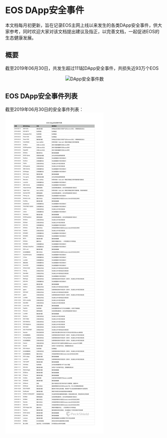 # EOS DApp安全事件

本文档每月初更新，旨在记录EOS主网上线以来发生的各类DApp安全事件，供大家参考，同时欢迎大家对该文档提出建议及指正，以完善文档，一起促进EOS的生态健康发展。

## 概要
截至2019年06月30日，共发生超过111起DApp安全事件，共损失近93万个EOS
<div align=center><img src="https://github.com/peckshield/EOS/blob/master/known_dapp_attacks/dapp_attacks_summary/dapp_attacks_summary_2019-07-01.jpg" alt="DApp安全事件数"/></div>

## EOS DApp安全事件列表
截至2019年06月30日的安全事件列表：
![EOS DApp安全事件列表](eos_dapp_attacks_2019_07_01.png)
